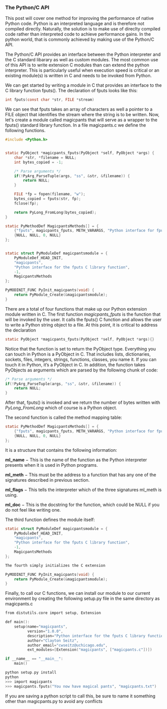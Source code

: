 ### The Python/C API

This post will cover one method for improving the performance of native Python code. Python is an interpreted language and is therefore not compiled directly. Naturally, the solution is to make use of direclty compiled code rather than interpreted code to achieve performance gains. In the python world, that is commonly achieved by making use of the Python/C API. 

The Python/C API provides an interface between the Python interpreter and the C standard libarary as well as custom modules. The most common use of this API is to write extension C modules than can extend the python interpreter. This is particularly useful when execution speed is critical or an existing module(s) is written in C and needs to be invoked from Python.

We can get started by writing a module in C that provides an interface to the C library function fputs(). The declaration of fputs looks like this:


```c
int fputs(const char *str, FILE *stream)
```

We can see that fputs takes an array of characters as well a pointer to a FILE object that identifies the stream where the string is to be written. Now, let's create a module called magicpants that will serve as a wrapper to the fputs() standard library function. In a file magicpants.c we define the following functions.


```c
#include <Python.h>


static PyObject *magicpants_fputs(PyObject *self, PyObject *args) {
    char *str, *filename = NULL;
    int bytes_copied = -1;

    /* Parse arguments */
    if(!PyArg_ParseTuple(args, "ss", &str, &filename)) {
        return NULL;
    }

    FILE *fp = fopen(filename, "w");
    bytes_copied = fputs(str, fp);
    fclose(fp);

    return PyLong_FromLong(bytes_copied);
}

static PyMethodDef MagicpantsMethods[] = {
    {"fputs", magicpants_fputs, METH_VARARGS, "Python interface for fputs C library function"},
    {NULL, NULL, 0, NULL}
};


static struct PyModuleDef magicpantsmodule = {
    PyModuleDef_HEAD_INIT,
    "magicpants",
    "Python interface for the fputs C library function",
    -1,
    MagicpantsMethods
};

PyMODINIT_FUNC PyInit_magicpants(void) {
    return PyModule_Create(&magicpantsmodule);
}

```

There are a total of four functions that make up our Python extension module written in C. The first function *magicpants_fputs* is the function that will be invoked by the user. It calls the fputs() C function and allows the user to write a Python string object to a file. At this point, it is critical to address the declaration


```c
static PyObject *magicpants_fputs(PyObject *self, PyObject *args){}
```

Notice that the function is set to return the PyObject type. Everything you can touch in Python is a PyObject in C. That includes lists, dictionaries, sockets, files, integers, strings, functions, classes, you name it. If you can touch it in Python, it’s a PyObject in C. In addition, the function takes PyObjects as arguments which are parsed by the following chunk of code:


```c
/* Parse arguments */
if(!PyArg_ParseTuple(args, "ss", &str, &filename)) {
    return NULL;
}
```

After that, fputs() is invoked and we return the number of bytes written with *PyLong_FromLong* which of course is a Python object. 

The second function is called the method mapping table:


```c
static PyMethodDef MagicpantsMethods[] = {
    {"fputs", magicpants_fputs, METH_VARARGS, "Python interface for fputs C library function"},
    {NULL, NULL, 0, NULL}
};
```

It is a structure that contains the following information:

**ml_name** − This is the name of the function as the Python interpreter presents when it is used in Python programs.

**ml_meth** − This must be the address to a function that has any one of the signatures described in previous section.

**ml_flags** − This tells the interpreter which of the three signatures ml_meth is using.

**ml_doc** − This is the docstring for the function, which could be NULL if you do not feel like writing one.

The third function defines the module itself: 


```c
static struct PyModuleDef magicpantsmodule = {
    PyModuleDef_HEAD_INIT,
    "magicpants",
    "Python interface for the fputs C library function",
    -1,
    MagicpantsMethods
};
```


```c
The fourth simply initializes the C extension
```


```c
PyMODINIT_FUNC PyInit_magicpants(void) {
    return PyModule_Create(&magicpantsmodule);
}

```

Finally, to call our C functions, we can install our module to our current environment by creating the following setup.py file in the same directory as magicpants.c 


```c
from distutils.core import setup, Extension

def main():
    setup(name="magicpants",
          version="1.0.0",
          description="Python interface for the fputs C library function",
          author="Clayton Seitz",
          author_email="cwseitz@uchicago.edu",
          ext_modules=[Extension("magicpants", ["magicpants.c"])])

if __name__ == "__main__":
    main()

```


```c
python setup.py install
python
>>> import magicpants
>>> magicpants.fputs("You now have magical pants", "magicpants.txt")
```

If you are saving a python script to call this, be sure to name it something other than magicpants.py to avoid any conflicts
